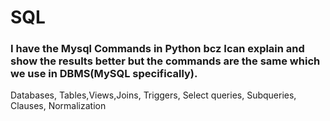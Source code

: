# SQL
### I have the Mysql Commands in Python bcz Ican explain and show the results better but the commands are the same which we use in DBMS(MySQL specifically).
Databases, Tables,Views,Joins, Triggers, Select queries, Subqueries, Clauses, Normalization

